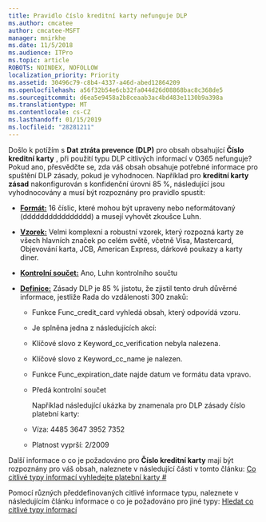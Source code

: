 ```yaml
---
title: Pravidlo číslo kreditní karty nefunguje DLP
ms.author: cmcatee
author: cmcatee-MSFT
manager: mnirkhe
ms.date: 11/5/2018
ms.audience: ITPro
ms.topic: article
ROBOTS: NOINDEX, NOFOLLOW
localization_priority: Priority
ms.assetid: 30496c79-c8b4-4337-a46d-abed12864209
ms.openlocfilehash: a56f32b54e6cb32fa044d26d08868bac8c368de5
ms.sourcegitcommit: d6ea5e9458a2b8ceaab3ac4bd483e1130b9a398a
ms.translationtype: MT
ms.contentlocale: cs-CZ
ms.lasthandoff: 01/15/2019
ms.locfileid: "28281211"
---
```

Došlo k potížím s **Dat ztráta prevence (DLP)** pro obsah obsahující **Číslo kreditní karty** , při použití typu DLP citlivých informací v O365 nefunguje? Pokud ano, přesvědčte se, zda váš obsah obsahuje potřebné informace pro spuštění DLP zásady, pokud je vyhodnocen. Například pro **kreditní karty zásad** nakonfigurován s konfidenční úrovni 85 %, následující jsou vyhodnocovány a musí být rozpoznány pro pravidlo spustit: 
  
- **[Formát:](https://docs.microsoft.com/en-us/office365/securitycompliance/what-the-sensitive-information-types-look-for#format-19)** 16 číslic, které mohou být upraveny nebo neformátovaný (dddddddddddddddd) a musejí vyhovět zkoušce Luhn. 
    
- **[Vzorek:](https://docs.microsoft.com/en-us/office365/securitycompliance/what-the-sensitive-information-types-look-for#pattern-19)** Velmi komplexní a robustní vzorek, který rozpozná karty ze všech hlavních značek po celém světě, včetně Visa, Mastercard, Objevování karta, JCB, American Express, dárkové poukazy a karty diner. 
    
- **[Kontrolní součet:](https://docs.microsoft.com/en-us/office365/securitycompliance/what-the-sensitive-information-types-look-for#checksum-19)** Ano, Luhn kontrolního součtu 
    
- **[Definice:](https://docs.microsoft.com/en-us/office365/securitycompliance/what-the-sensitive-information-types-look-for#definition-19)** Zásady DLP je 85 % jistotu, že zjistil tento druh důvěrné informace, jestliže Rada do vzdálenosti 300 znaků: 
    
  - Funkce Func_credit_card vyhledá obsah, který odpovídá vzoru.
    
  - Je splněna jedna z následujících akcí: 
    
  - Klíčové slovo z Keyword_cc_verification nebyla nalezena.
    
  - Klíčové slovo z Keyword_cc_name je nalezen.
    
  - Funkce Func_expiration_date najde datum ve formátu data vpravo.
    
  - Předá kontrolní součet
    
    Například následující ukázka by znamenala pro DLP zásady číslo platební karty:
    
  - Víza: 4485 3647 3952 7352 
    
  - Platnost vyprší: 2/2009
    
Další informace o co je požadováno pro **Číslo kreditní karty** mají být rozpoznány pro váš obsah, naleznete v následující části v tomto článku: [Co citlivé typy informací vyhledejte platební karty #](https://docs.microsoft.com/en-us/office365/securitycompliance/what-the-sensitive-information-types-look-for#credit-card-number)
  
Pomocí různých předdefinovaných citlivé informace typu, naleznete v následujícím článku informace o co je požadováno pro jiné typy: [Hledat co citlivé typy informací](https://docs.microsoft.com/en-us/office365/securitycompliance/what-the-sensitive-information-types-look-for)
  

